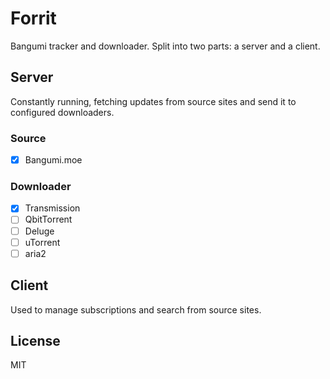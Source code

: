 # Forrit

Bangumi tracker and downloader. Split into two parts: a server and a client.

## Server

Constantly running, fetching updates from source sites and send it to configured downloaders.

### Source

- [x] Bangumi.moe

### Downloader

- [x] Transmission
- [ ] QbitTorrent
- [ ] Deluge
- [ ] uTorrent
- [ ] aria2

## Client

Used to manage subscriptions and search from source sites.

## License

MIT